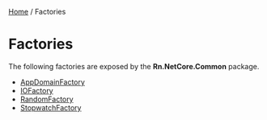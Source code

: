 [Home](/README.md) / Factories

# Factories
The following factories are exposed by the **Rn.NetCore.Common** package.

- [AppDomainFactory](/docs/factories/AppDomainFactory.md)
- [IOFactory](/docs/factories/IOFactory.md)
- [RandomFactory](/docs/factories/RandomFactory.md)
- [StopwatchFactory](/docs/factories/StopwatchFactory.md)
